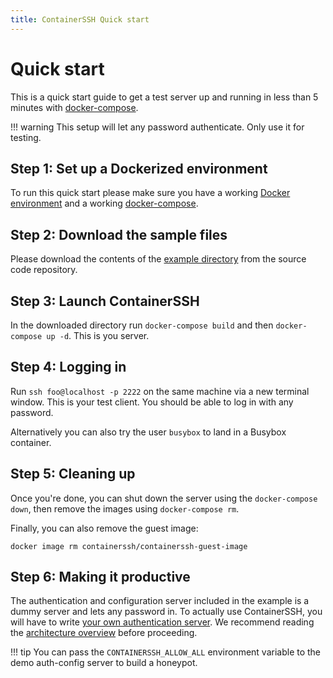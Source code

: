 ```yaml
---
title: ContainerSSH Quick start
---
```


<h1>Quick start</h1>

This is a quick start guide to get a test server up and running in less than 5 minutes with [docker-compose](https://docs.docker.com/compose/).

!!! warning
    This setup will let any password authenticate. Only use it for testing.

## Step 1: Set up a Dockerized environment

To run this quick start please make sure you have a working [Docker environment](https://docs.docker.com/get-docker/) and a working [docker-compose](https://docs.docker.com/compose/).

## Step 2: Download the sample files

Please download the contents of the [example directory](https://github.com/containerssh/containerssh/tree/main/example) from the source code repository.

## Step 3: Launch ContainerSSH

In the downloaded directory run `docker-compose build` and then `docker-compose up -d`. This is you server.

## Step 4: Logging in

Run `ssh foo@localhost -p 2222` on the same machine via a new terminal window. This is your test client. You should be able to log in with any password.

Alternatively you can also try the user `busybox` to land in a Busybox container.

## Step 5: Cleaning up

Once you're done, you can shut down the server using the `docker-compose down`, then remove the images using `docker-compose rm`.

Finally, you can also remove the guest image:

```
docker image rm containerssh/containerssh-guest-image
```

## Step 6: Making it productive

The authentication and configuration server included in the example is a dummy server and lets any password in. To actually use ContainerSSH, you will have to write [your own authentication server](authserver.md). We recommend reading the [architecture overview](architecture.md) before proceeding.

!!! tip
    You can pass the `CONTAINERSSH_ALLOW_ALL` environment variable to the demo auth-config server to build a honeypot.
